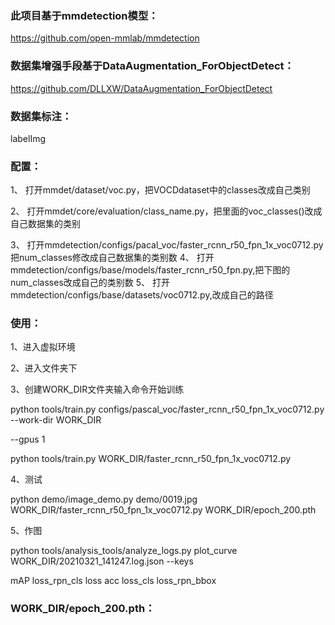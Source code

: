 ### 此项目基于mmdetection模型：

https://github.com/open-mmlab/mmdetection

### 数据集增强手段基于DataAugmentation_ForObjectDetect：

https://github.com/DLLXW/DataAugmentation_ForObjectDetect

### 数据集标注：

labelImg

### 配置：

1、
打开mmdet/dataset/voc.py，把VOCDdataset中的classes改成自己类别

2、
打开mmdet/core/evaluation/class_name.py，把里面的voc_classes()改成自己数据集的类别

3、
打开mmdetection/configs/pacal_voc/faster_rcnn_r50_fpn_1x_voc0712.py把num_classes修改成自己数据集的类别数
4、
打开mmdetection/configs/base/models/faster_rcnn_r50_fpn.py,把下图的num_classes改成自己的类别数
5、
打开mmdetection/configs/base/datasets/voc0712.py,改成自己的路径

### 使用：

1、进入虚拟环境

2、进入文件夹下

3、创建WORK_DIR文件夹输入命令开始训练

python tools/train.py configs/pascal_voc/faster_rcnn_r50_fpn_1x_voc0712.py --work-dir WORK_DIR

--gpus 1

python tools/train.py WORK_DIR/faster_rcnn_r50_fpn_1x_voc0712.py 

4、测试

python demo/image_demo.py demo/0019.jpg WORK_DIR/faster_rcnn_r50_fpn_1x_voc0712.py WORK_DIR/epoch_200.pth

5、作图

python tools/analysis_tools/analyze_logs.py plot_curve WORK_DIR/20210321_141247.log.json --keys



mAP	loss_rpn_cls	loss	acc	loss_cls	loss_rpn_bbox

### WORK_DIR/epoch_200.pth：

